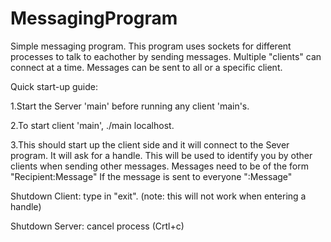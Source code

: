# MessagingProgram
Simple messaging program.
This program uses sockets for different processes to talk to eachother by sending messages.
Multiple "clients" can connect at a time.
Messages can be sent to all or a specific client.

Quick start-up guide:

1.Start the Server 'main' before running any client 'main's.

2.To start client 'main', ./main localhost.

3.This should start up the client side and it will connect to the Sever program.
It will ask for a handle. This will be used to identify you by other clients when sending other messages.
Messages need to be of the form "Recipient:Message"
    If the message is sent to everyone ":Message"

Shutdown Client: type in "exit". (note: this will not work when entering a handle)

Shutdown Server: cancel process (Crtl+c)
